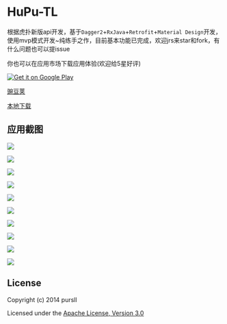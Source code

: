 # HuPu-TL
根据虎扑新版api开发，基于`Dagger2`+`RxJava`+`Retrofit`+`Material Design`开发，使用mvp模式开发~纯练手之作，目前基本功能已完成，欢迎jrs来star和fork，有什么问题也可以提issue


你也可以在应用市场下载应用体验(欢迎给5星好评)

[![Get it on Google Play](http://www.android.com/images/brand/get_it_on_play_logo_small.png)](http://play.google.com/store/apps/details?id=com.gzsll.hupu)

[豌豆荚](http://www.wandoujia.com/apps/com.gzsll.hupu)

[本地下载](http://www.pursll.com/TLint_2.1.apk)


## 应用截图
![](https://github.com/gzsll/TLint/raw/master/resource/Screenshot1.png) 

![](https://github.com/gzsll/TLint/raw/master/resource/Screenshot2.png) 

![](https://github.com/gzsll/TLint/raw/master/resource/Screenshot3.png) 

![](https://github.com/gzsll/TLint/raw/master/resource/Screenshot4.png) 

![](https://github.com/gzsll/TLint/raw/master/resource/Screenshot5.png) 

![](https://github.com/gzsll/TLint/raw/master/resource/Screenshot6.png) 

![](https://github.com/gzsll/TLint/raw/master/resource/Screenshot7.png) 

![](https://github.com/gzsll/TLint/raw/master/resource/Screenshot8.png) 

![](https://github.com/gzsll/TLint/raw/master/resource/Screenshot9.png) 

![](https://github.com/gzsll/TLint/raw/master/resource/Screenshot10.png) 



## License

Copyright (c) 2014 pursll

Licensed under the [Apache License, Version 3.0](http://opensource.org/licenses/GPL-3.0)


